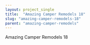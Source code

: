 ```yaml
---
layout: project_single
title:  "Amazing Camper Remodels 18"
slug: "amazing-camper-remodels-18"
parent: "amazing-camper-remodels"
---
```

Amazing Camper Remodels 18